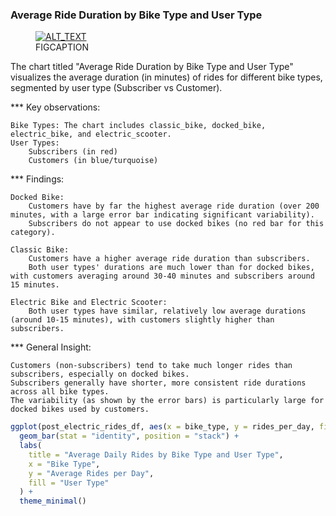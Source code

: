 ### Average Ride Duration by Bike Type and User Type

<figure class="float-right">
  <a href="../Avg_Ride_Duration_by_Bike_and_User_type_post_elec.png" target="_blank" title="Select image to open full sized chart">
  <img src="../thumbnail/Avg_Ride_Duration_by_Bike_and_User_type_post_elec.png" alt="ALT_TEXT">
  </a>
  <figcaption>
  FIGCAPTION
  </figcaption>
</figure>




The chart titled "Average Ride Duration by Bike Type and User Type" visualizes the average duration (in minutes) of rides for different bike types, segmented by user type (Subscriber vs Customer).

*** Key observations:

    Bike Types: The chart includes classic_bike, docked_bike, electric_bike, and electric_scooter.
    User Types:
        Subscribers (in red)
        Customers (in blue/turquoise)

*** Findings:

    Docked Bike:
        Customers have by far the highest average ride duration (over 200 minutes, with a large error bar indicating significant variability).
        Subscribers do not appear to use docked bikes (no red bar for this category).

    Classic Bike:
        Customers have a higher average ride duration than subscribers.
        Both user types' durations are much lower than for docked bikes, with customers averaging around 30-40 minutes and subscribers around 15 minutes.

    Electric Bike and Electric Scooter:
        Both user types have similar, relatively low average durations (around 10-15 minutes), with customers slightly higher than subscribers.

*** General Insight:

    Customers (non-subscribers) tend to take much longer rides than subscribers, especially on docked bikes.
    Subscribers generally have shorter, more consistent ride durations across all bike types.
    The variability (as shown by the error bars) is particularly large for docked bikes used by customers.


```R
ggplot(post_electric_rides_df, aes(x = bike_type, y = rides_per_day, fill = user_type)) +
  geom_bar(stat = "identity", position = "stack") +
  labs(
    title = "Average Daily Rides by Bike Type and User Type",
    x = "Bike Type",
    y = "Average Rides per Day",
    fill = "User Type"
  ) +
  theme_minimal()
```
